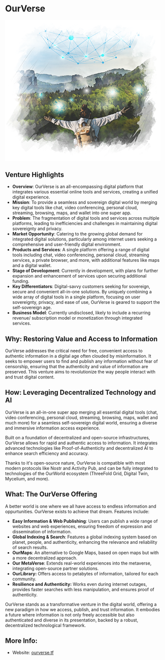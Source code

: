 # OurVerse

![](img/ourverse.png)

## Venture Highlights

- **Overview**: OurVerse is an all-encompassing digital platform that integrates various essential online tools and services, creating a unified digital experience.
- **Mission**: To provide a seamless and sovereign digital world by merging key digital tools like chat, video conferencing, personal cloud, streaming, browsing, maps, and wallet into one super app.
- **Problem**: The fragmentation of digital tools and services across multiple platforms, leading to inefficiencies and challenges in maintaining digital sovereignty and privacy.
- **Market Opportunity**: Catering to the growing global demand for integrated digital solutions, particularly among internet users seeking a comprehensive and user-friendly digital environment.
- **Products and Services**: A single platform offering a range of digital tools including chat, video conferencing, personal cloud, streaming services, a private browser, and more, with additional features like maps and a digital wallet.
- **Stage of Development**: Currently in development, with plans for further expansion and enhancement of services upon securing additional funding.
- **Key Differentiators**: Digital-savvy customers seeking for sovereign, secure and convenient all-in-one solutions. By uniquely combining a wide array of digital tools in a single platform, focusing on user sovereignty, privacy, and ease of use, OurVerse is geared to support the self-sovereign age.
- **Business Model**: Currently undisclosed, likely to include a recurring revenue/ subscription model or monetization through integrated services.

## Why: Restoring Value and Access to Information

OurVerse addresses the critical need for free, convenient access to authentic information in a digital age often clouded by misinformation. It seeks to empower users to find and publish any information without fear of censorship, ensuring that the authenticity and value of information are preserved. This venture aims to revolutionize the way people interact with and trust digital content.

## How: Leveraging Decentralized Technology and AI

OurVerse is an all-in-one super app merging all essential digital tools (chat, video conferencing, personal cloud, streaming, browsing, maps, wallet and much more) for a seamless self-sovereign digital world, ensuring a diverse and immersive information access experience.

Built on a foundation of decentralized and open-source infrastructures, OurVerse allows for rapid and authentic access to information.  It integrates advanced technologies like Proof-of-Authenticity and decentralized AI to enhance search efficiency and accuracy. 

Thanks to it's open-source nature, OurVerse is compatible with most modern protocols like Nostr and Activity Pub, and can be fully integrated to technologies of the OurWorld ecosystem (ThreeFold Grid, Digital Twin, Mycelium, and more).

## What: The OurVerse Offering

A better world is one where we all have access to endless information and oppurtunities. OurVerse exists to achieve that dream. Features include: 

- **Easy Information & Web Publishing**: Users can publish a wide range of websites and web experiences, ensuring freedom of expression and dissemination of information.
- **Global Indexing & Search**: Features a global indexing system based on planet, people, and authenticity, enhancing the relevance and reliability of search results.
- **OurMaps**: An alternative to Google Maps, based on open maps but with a more decentralized approach.
- **Our MetaVerse**: Extends real-world experiences into the metaverse, integrating open-source partner solutions.
- **OurLibrary:** Offers access to petabytes of information, tailored for each community.
- **Resilience and Authenticity:** Works even during internet outages, provides faster searches with less manipulation, and ensures proof of authenticity.

OurVerse stands as a transformative venture in the digital world, offering a new paradigm in how we access, publish, and trust information. It embodies a future where information is not only freely accessible but also authenticated and diverse in its presentation, backed by a robust, decentralized technological framework.

## More Info:

- Website: [ourverse.tf](https://ourverse.tf/)

